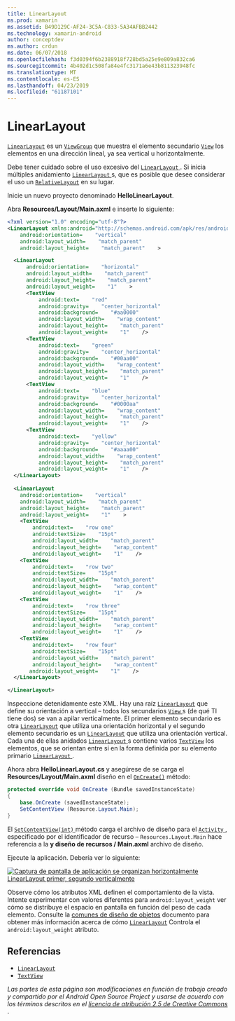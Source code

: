 ```yaml
---
title: LinearLayout
ms.prod: xamarin
ms.assetid: B49D129C-AF24-3C5A-C833-5A34AFBB2442
ms.technology: xamarin-android
author: conceptdev
ms.author: crdun
ms.date: 06/07/2018
ms.openlocfilehash: f3d0394f6b2388918f728bd5a25e9e809a832ca6
ms.sourcegitcommit: 4b402d1c508fa84e4fc3171a6e43b811323948fc
ms.translationtype: MT
ms.contentlocale: es-ES
ms.lasthandoff: 04/23/2019
ms.locfileid: "61187101"
---
```

# <a name="linearlayout"></a>LinearLayout

[`LinearLayout`](https://developer.xamarin.com/api/type/Android.Widget.LinearLayout/) es un [`ViewGroup`](https://developer.xamarin.com/api/type/Android.Views.ViewGroup/)
que muestra el elemento secundario [`View`](https://developer.xamarin.com/api/type/Android.Views.View/)
los elementos en una dirección lineal, ya sea vertical u horizontalmente.

Debe tener cuidado sobre el uso excesivo del [ `LinearLayout` ](https://developer.xamarin.com/api/type/Android.Widget.LinearLayout/).
Si inicia múltiples anidamiento [ `LinearLayout` ](https://developer.xamarin.com/api/type/Android.Widget.LinearLayout/)s, que es posible que desee considerar el uso un [`RelativeLayout`](https://developer.xamarin.com/api/type/Android.Widget.RelativeLayout/)
en su lugar.

Inicie un nuevo proyecto denominado **HelloLinearLayout**.

Abra **Resources/Layout/Main.axml** e inserte lo siguiente:

```xml
<?xml version="1.0" encoding="utf-8"?>
<LinearLayout xmlns:android="http://schemas.android.com/apk/res/android"
    android:orientation=    "vertical"
    android:layout_width=    "match_parent"
    android:layout_height=    "match_parent"    >

  <LinearLayout
      android:orientation=    "horizontal"
      android:layout_width=    "match_parent"
      android:layout_height=    "match_parent"
      android:layout_weight=    "1"    >
      <TextView
          android:text=    "red"
          android:gravity=    "center_horizontal"
          android:background=    "#aa0000"
          android:layout_width=    "wrap_content"
          android:layout_height=    "match_parent"
          android:layout_weight=    "1"    />
      <TextView
          android:text=    "green"
          android:gravity=    "center_horizontal"
          android:background=    "#00aa00"
          android:layout_width=    "wrap_content"
          android:layout_height=    "match_parent"
          android:layout_weight=    "1"    />
      <TextView
          android:text=    "blue"
          android:gravity=    "center_horizontal"
          android:background=    "#0000aa"
          android:layout_width=    "wrap_content"
          android:layout_height=    "match_parent"
          android:layout_weight=    "1"    />
      <TextView
          android:text=    "yellow"
          android:gravity=    "center_horizontal"
          android:background=    "#aaaa00"
          android:layout_width=    "wrap_content"
          android:layout_height=    "match_parent"
          android:layout_weight=    "1"    />
  </LinearLayout>
        
  <LinearLayout
    android:orientation=    "vertical"
    android:layout_width=    "match_parent"
    android:layout_height=    "match_parent"
    android:layout_weight=    "1"    >
    <TextView
        android:text=    "row one"
        android:textSize=    "15pt"
        android:layout_width=    "match_parent"
        android:layout_height=    "wrap_content"
        android:layout_weight=    "1"    />
    <TextView
        android:text=    "row two"
        android:textSize=    "15pt"
        android:layout_width=    "match_parent"
        android:layout_height=    "wrap_content"
        android:layout_weight=    "1"    />
    <TextView
        android:text=    "row three"
        android:textSize=    "15pt"
        android:layout_width=    "match_parent"
        android:layout_height=    "wrap_content"
        android:layout_weight=    "1"    />
    <TextView
        android:text=    "row four"
        android:textSize=    "15pt"
        android:layout_width=    "match_parent"
        android:layout_height=    "wrap_content"
       android:layout_weight=    "1"    />
  </LinearLayout>

</LinearLayout>
```

Inspeccione detenidamente este XML. Hay una raíz [`LinearLayout`](https://developer.xamarin.com/api/type/Android.Widget.LinearLayout/)
que define su orientación a vertical &ndash; todos los secundarios [ `View` ](https://developer.xamarin.com/api/type/Android.Views.View/)s (de qué TI tiene dos) se van a apilar verticalmente. El primer elemento secundario es otra [`LinearLayout`](https://developer.xamarin.com/api/type/Android.Widget.LinearLayout/)
que utiliza una orientación horizontal y el segundo elemento secundario es un [`LinearLayout`](https://developer.xamarin.com/api/type/Android.Widget.LinearLayout/)
que utiliza una orientación vertical. Cada una de ellas anidados [ `LinearLayout` ](https://developer.xamarin.com/api/type/Android.Widget.LinearLayout/)s contiene varios [`TextView`](https://developer.xamarin.com/api/type/Android.Widget.TextView/)
los elementos, que se orientan entre sí en la forma definida por su elemento primario [ `LinearLayout` ](https://developer.xamarin.com/api/type/Android.Widget.LinearLayout/).

Ahora abra **HelloLinearLayout.cs** y asegúrese de se carga el **Resources/Layout/Main.axml** diseño en el [`OnCreate()`](https://developer.xamarin.com/api/member/Android.App.Activity.OnCreate/p/Android.OS.Bundle/)
método:

```csharp
protected override void OnCreate (Bundle savedInstanceState)
{
    base.OnCreate (savedInstanceState);
    SetContentView (Resource.Layout.Main);
}
```

El [ `SetContentView(int)` ](https://developer.xamarin.com/api/member/Android.App.Activity.SetContentView/(System.Int32)) método carga el archivo de diseño para el [ `Activity` ](https://developer.xamarin.com/api/type/Android.App.Activity/), especificado por el identificador de recurso &ndash; `Resources.Layout.Main` hace referencia a la **y diseño de recursos / Main.axml** archivo de diseño.

Ejecute la aplicación. Debería ver lo siguiente:

[![Captura de pantalla de aplicación se organizan horizontalmente LinearLayout primer, segundo verticalmente](linear-layout-images/helloviews1.png)](linear-layout-images/helloviews1.png#lightbox)

Observe cómo los atributos XML definen el comportamiento de la vista. Intente experimentar con valores diferentes para `android:layout_weight` ver cómo se distribuye el espacio en pantalla en función del peso de cada elemento. Consulte la [comunes de diseño de objetos](https://developer.android.com/guide/topics/ui/declaring-layout.html) documento para obtener más información acerca de cómo [`LinearLayout`](https://developer.xamarin.com/api/type/Android.Widget.LinearLayout/)
Controla el `android:layout_weight` atributo.


## <a name="references"></a>Referencias

-   [`LinearLayout`](https://developer.xamarin.com/api/type/Android.Widget.LinearLayout/) 
-   [`TextView`](https://developer.xamarin.com/api/type/Android.Widget.TextView/) 

*Las partes de esta página son modificaciones en función de trabajo creado y compartido por el Android Open Source Project y usarse de acuerdo con los términos descritos en el*
[*licencia de atribución 2.5 de Creative Commons* ](http://creativecommons.org/licenses/by/2.5/).

